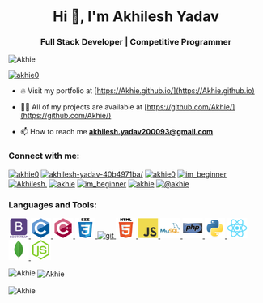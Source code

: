 <h1 align="center">Hi 👋, I'm Akhilesh Yadav</h1>
<h3 align="center">Full Stack Developer | Competitive Programmer</h3>

<p align="left"> <img src="https://komarev.com/ghpvc/?username=Akhie&label=Profile%20views&color=0e75b6&style=flat" alt="Akhie" /> </p>

<p align="left"> <a href="https://twitter.com/akhie0" target="blank"><img src="https://img.shields.io/twitter/follow/akhie0?logo=twitter&style=for-the-badge" alt="akhie0" /></a> </p>

<!--- - 🌱 I’m currently learning **React Js** --->

- 🔥 Visit my portfolio at [https://Akhie.github.io/](https://Akhie.github.io)

- 👨‍💻 All of my projects are available at [https://github.com/Akhie/](https://github.com/Akhie/)

- 📫 How to reach me **akhilesh.yadav200093@gmail.com**
<!--- 
- 📄 Know about my experiences [Resume](https://pankajcoder1.github.io/Pankajcoder1/Pankaj_Kumar.pdf)
- 🔥 Visit my portfolio [here](https://pankajcoder1.github.io/Pankajcoder1/) 
--->
<h3 align="left">Connect with me:</h3>
<p align="left">
<a href="https://twitter.com/akhie0" target="blank"><img align="center" src="https://cdn.jsdelivr.net/npm/simple-icons@3.0.1/icons/twitter.svg" alt="akhie0" height="30" width="40" /></a>
<a href="https://linkedin.com/in/akhilesh-yadav-40b4971ba/" target="blank"><img align="center" src="https://cdn.jsdelivr.net/npm/simple-icons@3.0.1/icons/linkedin.svg" alt="akhilesh-yadav-40b4971ba/" height="30" width="40" /></a>
<a href="https://instagram.com/akhie0" target="blank"><img align="center" src="https://cdn.jsdelivr.net/npm/simple-icons@3.0.1/icons/instagram.svg" alt="akhie0" height="30" width="40" /></a>
<a href="https://www.codechef.com/users/im_beginner" target="blank"><img align="center" src="https://cdn.jsdelivr.net/npm/simple-icons@3.1.0/icons/codechef.svg" alt="im_beginner" height="30" width="40" /></a>
<a href="https://codeforces.com/profile/Akhilesh." target="blank"><img align="center" src="https://cdn.jsdelivr.net/npm/simple-icons@3.0.1/icons/codeforces.svg" alt="Akhilesh." height="30" width="40" /></a>
<a href="https://auth.geeksforgeeks.org/user/akhie" target="blank"><img align="center" src="https://cdn.jsdelivr.net/npm/simple-icons@3.0.1/icons/geeksforgeeks.svg" alt="akhie" height="30" width="40" /></a>
<a href="https://www.leetcode.com/im_beginner" target="blank"><img align="center" src="https://cdn.jsdelivr.net/npm/simple-icons@3.0.1/icons/leetcode.svg" alt="im_beginner" height="30" width="40" /></a>
<a href="https://www.hackerrank.com/akhie" target="blank"><img align="center" src="https://cdn.jsdelivr.net/npm/simple-icons@3.0.1/icons/hackerrank.svg" alt="akhie" height="30" width="40" /></a>
<a href="https://www.hackerearth.com/@akhie" target="blank"><img align="center" src="https://cdn.jsdelivr.net/npm/simple-icons@3.0.1/icons/hackerearth.svg" alt="@akhie" height="30" width="40" /></a>
</p>

<h3 align="left">Languages and Tools:</h3>
<p align="left"> <a href="https://getbootstrap.com" target="_blank"> <img src="https://raw.githubusercontent.com/devicons/devicon/master/icons/bootstrap/bootstrap-plain-wordmark.svg" alt="bootstrap" width="40" height="40"/> </a> <a href="https://www.cprogramming.com/" target="_blank"> <img src="https://raw.githubusercontent.com/devicons/devicon/master/icons/c/c-original.svg" alt="c" width="40" height="40"/> </a> <a href="https://www.w3schools.com/cpp/" target="_blank"> <img src="https://raw.githubusercontent.com/devicons/devicon/master/icons/cplusplus/cplusplus-original.svg" alt="cplusplus" width="40" height="40"/> </a> <a href="https://www.w3schools.com/css/" target="_blank"> <img src="https://raw.githubusercontent.com/devicons/devicon/master/icons/css3/css3-original-wordmark.svg" alt="css3" width="40" height="40"/> </a> <a href="https://git-scm.com/" target="_blank"> <img src="https://www.vectorlogo.zone/logos/git-scm/git-scm-icon.svg" alt="git" width="40" height="40"/> </a> <a href="https://www.w3.org/html/" target="_blank"> <img src="https://raw.githubusercontent.com/devicons/devicon/master/icons/html5/html5-original-wordmark.svg" alt="html5" width="40" height="40"/> </a> <a href="https://developer.mozilla.org/en-US/docs/Web/JavaScript" target="_blank"> <img src="https://raw.githubusercontent.com/devicons/devicon/master/icons/javascript/javascript-original.svg" alt="javascript" width="40" height="40"/> </a> <a href="https://www.mysql.com/" target="_blank"><img src="https://raw.githubusercontent.com/devicons/devicon/master/icons/mysql/mysql-original-wordmark.svg" alt="mysql" width="40" height="40"/> </a> <a href="https://www.php.net" target="_blank"> <img src="https://raw.githubusercontent.com/devicons/devicon/master/icons/php/php-original.svg" alt="php" width="40" height="40"/> </a> <a href="https://www.python.org" target="_blank"> <img src="https://raw.githubusercontent.com/devicons/devicon/master/icons/python/python-original.svg" alt="python" width="40" height="40"/> </a> <a href="https://reactjs.org/" target="_blank"> <img src="https://raw.githubusercontent.com/devicons/devicon/master/icons/react/react-original.svg" alt="react" width="40" height="40"/> </a> <a href="https://www.mongodb.com/" target="_blank"> <img src="https://raw.githubusercontent.com/devicons/devicon/master/icons/mongodb/mongodb-original.svg" alt="mongodb" width="40" height="40"/> </a> <a href="https://nodejs.org/en/" target="_blank"> <img src="https://raw.githubusercontent.com/devicons/devicon/master/icons/nodejs/nodejs-original.svg" alt="nodejs" width="40" height="40"/> </a>   </p>

<p><img align="left" src="https://github-readme-stats.vercel.app/api/top-langs?username=Akhie&show_icons=true&locale=en&layout=compact" alt="Akhie" /></p>

<p>&nbsp;<img align="center" src="https://github-readme-stats.vercel.app/api?username=Akhie&show_icons=true&locale=en" alt="Akhie" /></p>

<p><img align="center" src="https://github-readme-streak-stats.herokuapp.com/?user=Akhie&" alt="Akhie" /></p>

